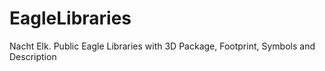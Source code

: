 # EagleLibraries
Nacht Elk. Public Eagle Libraries with 3D Package, Footprint, Symbols and Description
